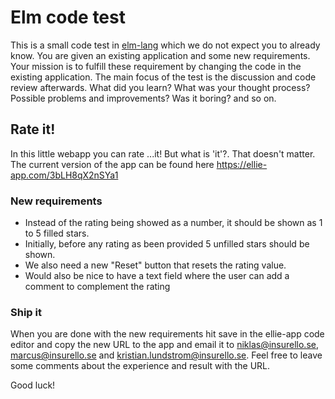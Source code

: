 # Elm code test
This is a small code test in [elm-lang](http://elm-lang.org/) which we do not expect you to already know. You are given an existing application and some new requirements.
Your mission is to fulfill these requirement by changing the code in the existing application. 
The main focus of the test is the discussion and code review afterwards. 
What did you learn? What was your thought process? Possible problems and improvements? Was it boring? and so on.

## Rate it!
In this little webapp you can rate ...it! But what is 'it'?. That doesn't matter.
The current version of the app can be found here https://ellie-app.com/3bLH8qX2nSYa1

### New requirements
* Instead of the rating being showed as a number, it should be shown as 1 to 5 filled stars.
* Initially, before any rating as been provided 5 unfilled stars should be shown.
* We also need a new "Reset" button that resets the rating value.
* Would also be nice to have a text field where the user can add a comment to complement the rating

### Ship it
When you are done with the new requirements hit save in the ellie-app code editor and copy the new URL to the app and email it to [niklas@insurello.se](mailto:niklas@insurello.se?subject=[elm-test]%20Rate%20it%20new%20version), [marcus@insurello.se](mailto:marcus@insurello.se?subject=[elm-test]%20Rate%20it%20new%20version) and [kristian.lundstrom@insurello.se](mailto:kristian.lundstrom@insurello.se?subject=[elm-test]%20Rate%20it%20new%20version). Feel free to leave some comments about the experience and result with the URL.

Good luck!

